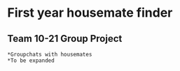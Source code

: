 First year housemate finder
====================
Team 10-21 Group Project
--------------------

~~~~~~###Main features:
*Groupchats with housemates
*To be expanded

